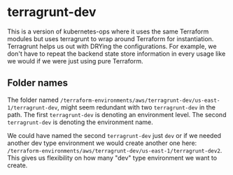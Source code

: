 # terragrunt-dev

This is a version of kubernetes-ops where it uses the same Terraform modules but uses terragrunt
to wrap around Terraform for instantiation.  Terragrunt helps us out with DRYing the configurations.
For example, we don't have to repeat the backend state store information in every usage like we
would if we were just using pure Terraform.

## Folder names

The folder named `/terraform-environments/aws/terragrunt-dev/us-east-1/terragrunt-dev`, might
seem redundant with two `terragrunt-dev` in the path.  The first `terragrunt-dev` is denoting
an environment level.  The second `terragrunt-dev` is denoting the environment name.

We could have named the second `terragrunt-dev` just `dev` or if we needed another dev type
environment we would create another one here: `/terraform-environments/aws/terragrunt-dev/us-east-1/terragrunt-dev2`.  This gives us flexibility on how many "dev" type environment we want to create.

